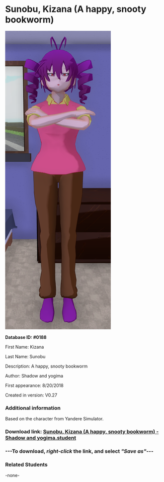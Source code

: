 # Sunobu, Kizana (A happy, snooty bookworm)

<img src="../../Files/Images/Sunobu, Kizana (A happy, snooty bookworm).png" title="Sunobu, Kizana (A happy, snooty bookworm) - Shadow and yogima">

**Database ID: #0188**

First Name: Kizana

Last Name: Sunobu

Description: A happy, snooty bookworm

Author: Shadow and yogima

First appearance: 8/20/2018

Created in version: V0.27

### Additional information

Based on the character from Yandere Simulator.

### Download link: <a href="https://raw.githubusercontent.com/Arbiter1223/Daigaku-Gurashi-Custom-Students/master/Files/Student%20Files/Sunobu%2C%20Kizana%20(A%20happy%2C%20snooty%20bookworm)%20-%20Shadow%20and%20yogima.student">Sunobu, Kizana (A happy, snooty bookworm) - Shadow and yogima.student</a>

### ---**To download, _right-click_ the link, and select _"Save as"_**---

### Related Students

-none-
